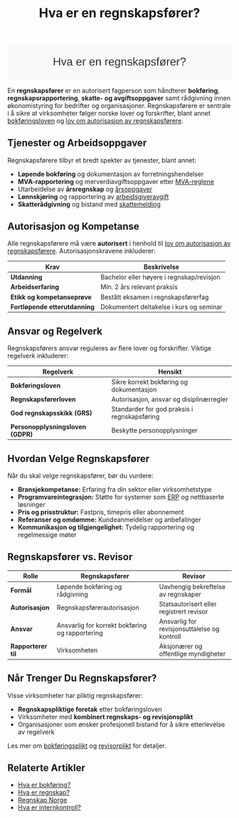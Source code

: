 ﻿---
title: "Hva er en regnskapsfører?"
seoTitle: "Hva er en regnskapsfører?"
description: 'En regnskapsfører håndterer bokføring, rapportering, skatt og avgift for virksomheter og sikrer etterlevelse av norske lover og standarder.'
summary: 'Hva en regnskapsfører gjør, autorisasjonskrav, ansvar, tjenester og hvordan velge riktig regnskapsfører for din bedrift.'
---

![Hva er en regnskapsfører?](hva-er-en-regnskapsforer-image.svg)

En **regnskapsfører** er en autorisert fagperson som håndterer **bokføring**, **regnskapsrapportering**, **skatte- og avgiftsoppgaver** samt rådgivning innen økonomistyring for bedrifter og organisasjoner. Regnskapsførere er sentrale i å sikre at virksomheter følger norske lover og forskrifter, blant annet [bokføringsloven](/blogs/regnskap/hva-er-bokforingsloven "Hva er Bokføringsloven? Komplett Guide til Norsk Bokføringslovgivning") og [lov om autorisasjon av regnskapsførere](/blogs/regnskap/lov-om-autorisasjon-av-regnskapsforere "Lov om autorisasjon av regnskapsførere").

## Tjenester og Arbeidsoppgaver

Regnskapsførere tilbyr et bredt spekter av tjenester, blant annet:

* **Løpende bokføring** og dokumentasjon av forretningshendelser
* **MVA-rapportering** og merverdiavgiftsoppgaver etter [MVA-reglene](/blogs/regnskap/hva-er-moms-mva "Hva er Moms (MVA)? Veiledning til Merverdiavgift i Norge")
* Utarbeidelse av **årsregnskap** og [årsoppgaver](/blogs/regnskap/hva-er-aarsoppgave "Hva er Årsoppgave? Guide til Regnskapsavslutning")
* **Lønnskjøring** og rapportering av [arbeidsgiveravgift](/blogs/regnskap/hva-er-arbeidsgiveravgift "Hva er Arbeidsgiveravgift? Komplett Guide til Norske Avgifter")
* **Skatterådgivning** og bistand med [skattemelding](/blogs/regnskap/skattemelding "Skattemelding: Frister og Krav for Norske Bedrifter")

## Autorisasjon og Kompetanse

Alle regnskapsførere må være **autorisert** i henhold til [lov om autorisasjon av regnskapsførere](/blogs/regnskap/lov-om-autorisasjon-av-regnskapsforere "Lov om autorisasjon av regnskapsførere"). Autorisasjonskravene inkluderer:

| Krav                       | Beskrivelse                             |
|----------------------------|-----------------------------------------|
| **Utdanning**              | Bachelor eller høyere i regnskap/revisjon |
| **Arbeidserfaring**        | Min. 2 års relevant praksis             |
| **Etikk og kompetanseprøve** | Bestått eksamen i regnskapsførerfag      |
| **Fortløpende etterutdanning** | Dokumentert deltakelse i kurs og seminar |

## Ansvar og Regelverk

Regnskapsførers ansvar reguleres av flere lover og forskrifter. Viktige regelverk inkluderer:

| Regelverk                        | Hensikt                                 |
|----------------------------------|-----------------------------------------|
| **Bokføringsloven**              | Sikre korrekt bokføring og dokumentasjon |
| **Regnskapsførerloven**          | Autorisasjon, ansvar og disiplinærregler |
| **God regnskapsskikk (GRS)**     | Standarder for god praksis i regnskapsføring |
| **Personopplysningsloven (GDPR)**| Beskytte personopplysninger             |

## Hvordan Velge Regnskapsfører

Når du skal velge regnskapsfører, bør du vurdere:

* **Bransjekompetanse:** Erfaring fra din sektor eller virksomhetstype
* **Programvareintegrasjon:** Støtte for systemer som [ERP](/blogs/regnskap/hva-er-erp-system "Hva er ERP-system? Komplett Guide til ERP i Norske Bedrifter") og nettbaserte løsninger
* **Pris og prisstruktur:** Fastpris, timepris eller abonnement
* **Referanser og omdømme:** Kundeanmeldelser og anbefalinger
* **Kommunikasjon og tilgjengelighet:** Tydelig rapportering og regelmessige møter

## Regnskapsfører vs. Revisor

| Rolle                  | Regnskapsfører                             | Revisor                                     |
|------------------------|--------------------------------------------|----------------------------------------------|
| **Formål**             | Løpende bokføring og rådgivning            | Uavhengig bekreftelse av regnskaper          |
| **Autorisasjon**       | Regnskapsførerautorisasjon                | Statsautorisert eller registrert revisor     |
| **Ansvar**             | Ansvarlig for korrekt bokføring og rapportering | Ansvarlig for revisjonsuttalelse og kontroll |
| **Rapporterer til**    | Virksomheten                               | Aksjonærer og offentlige myndigheter         |

## Når Trenger Du Regnskapsfører?

Visse virksomheter har pliktig regnskapsfører:

* **Regnskapspliktige foretak** etter bokføringsloven
* Virksomheter med **kombinert regnskaps- og revisjonsplikt**
* Organisasjoner som ønsker profesjonell bistand for å sikre etterlevelse av regelverk

Les mer om [bokføringsplikt](/blogs/regnskap/hva-er-bokforingsplikt "Hva er Bokføringsplikt?") og [revisorplikt](/blogs/regnskap/hva-er-revisor "Hva er Revisor? Guide til Revisjonsplikt") for detaljer.

## Relaterte Artikler

* [Hva er bokføring?](/blogs/regnskap/hva-er-bokforing "Hva er Bokføring? Grunnleggende Prinsipper og Prosesser")
* [Hva er regnskap?](/blogs/regnskap/hva-er-regnskap "Hva er Regnskap? En komplett guide")
* [Regnskap Norge](/blogs/regnskap/regnskap-norge "Regnskap Norge “ Bransjeorganisasjon for Regnskapsførere og Regnskapsbyråer")
* [Hva er internkontroll?](/blogs/regnskap/hva-er-internkontroll "Hva er Internkontroll? Systemer og Prosesser for Risikostyring")










